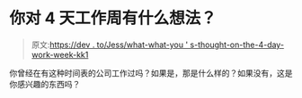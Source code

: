 # 你对 4 天工作周有什么想法？

> 原文:[https://dev . to/Jess/what-what-you ' s-thought-on-the-4-day-work-week-kk1](https://dev.to/jess/what-are-your-thoughts-on-the-4-day-work-week-kk1)

你曾经在有这种时间表的公司工作过吗？如果是，那是什么样的？如果没有，这是你感兴趣的东西吗？